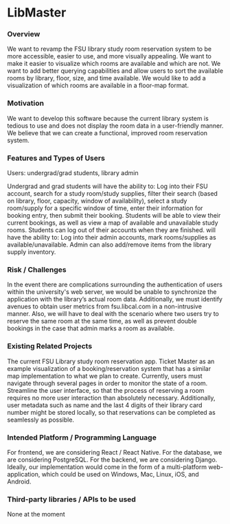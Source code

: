 # LibMaster

### Overview
We want to revamp the FSU library study room reservation system to be more accessible, easier to use, and more visually appealing. We want to make it easier to visualize which rooms are available and which are not. We want to add better querying capabilities and allow users to sort the available rooms by library, floor, size, and time available. We would like to add a visualization of which rooms are available in a floor-map format.

### Motivation
We want to develop this software because the current library system is tedious to use and does not display the room data in a user-friendly manner. We believe that we can create a functional, improved room reservation system.

### Features and Types of Users
Users: undergrad/grad students, library admin

Undergrad and grad students will have the ability to:
Log into their FSU account, search for a study room/study supplies, filter their search (based on library, floor, capacity, window of availability), select a study room/supply for a specific window of time, enter their information for booking entry, then submit their booking. Students will be able to view their current bookings, as well as view a map of available and unavailable study rooms. Students can log out of their accounts when they are finished. 
will have the ability to:
Log into their admin accounts, mark rooms/supplies as available/unavailable. Admin can also add/remove items from the library supply inventory.

### Risk / Challenges
In the event there are complications surrounding the authentication of users within the university's web server, we would be unable to synchronize the application with the library’s actual room data. Additionally, we must identify avenues to obtain user metrics from fsu.libcal.com in a non-intrusive manner. Also, we will have to deal with the scenario where two users try to reserve the same room at the same time, as well as prevent double bookings in the case that admin marks a room as available.

### Existing Related Projects
The current FSU Library study room reservation app. Ticket Master as an example visualization of a booking/reservation system that has a similar map implementation to what we plan to create. Currently, users must navigate through several pages in order to monitor the state of a room. Streamline the user interface, so that the process of reserving a room requires no more user interaction than absolutely necessary. Additionally, user metadata such as name and the last 4 digits of their library card number might be stored locally, so that reservations can be completed as seamlessly as possible.

### Intended Platform / Programming Language
For frontend, we are considering React / React Native. For the database, we are considering PostgreSQL. For the backend, we are considering Django. Ideally, our implementation would come in the form of a multi-platform web-application, which could be used on Windows, Mac, Linux, iOS, and Android.

### Third-party libraries / APIs to be used
None at the moment
